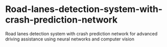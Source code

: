 # Road-lanes-detection-system-with-crash-prediction-network
Road lanes detection system with crash prediction network for advanced driving assistance using neural networks and computer vision
